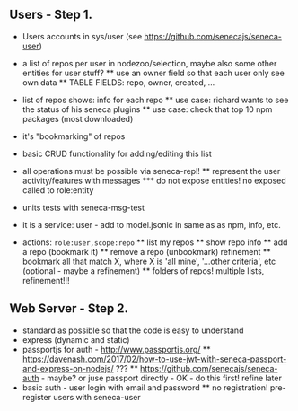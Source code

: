





## Users - Step 1.

* Users accounts in sys/user (see https://github.com/senecajs/seneca-user)
* a list of repos per user in nodezoo/selection, maybe also some other entities for user stuff?
** use an owner field so that each user only see own data
** TABLE FIELDS: repo, owner, created, ...
* list of repos shows: info for each repo
** use case: richard wants to see the status of his seneca plugins
** use case: check that top 10 npm packages (most downloaded)
* it's "bookmarking" of repos
* basic CRUD functionality for adding/editing this list
* all operations must be possible via seneca-repl!
** represent the user activity/features with messages
*** do not expose entities! no exposed called to role:entity
* units tests with seneca-msg-test
* it is a service: user - add to model.jsonic in same as as npm, info, etc.

* actions: `role:user,scope:repo`
** list my repos
** show repo info
** add a repo (bookmark it)
** remove a repo (unbookmark) refinement
** bookmark all that match X, where X is 'all mine', '...other criteria', etc (optional - maybe a refinement)
** folders of repos! multiple lists, refinement!!!




## Web Server - Step 2.

* standard as possible so that the code is easy to understand
* express (dynamic and static)
* passportjs for auth - http://www.passportjs.org/
** https://davenash.com/2017/02/how-to-use-jwt-with-seneca-passport-and-express-on-nodejs/ ???
** https://github.com/senecajs/seneca-auth - maybe? or juse passport directly - OK - do this first! refine later
* basic auth - user login with email and password
** no registration! pre-register users with seneca-user
















